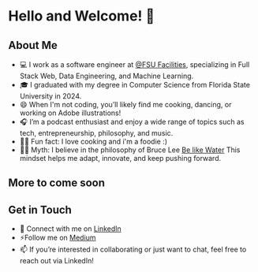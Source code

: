 # Hello and Welcome! 🚀

## About Me

- 💻 I work as a software engineer at [@FSU Facilities](https://www.linkedin.com/company/fsu-facilities/), specializing in Full Stack Web, Data Engineering, and Machine Learning.
- 🎓 I graduated with my degree in Computer Science from Florida State University in 2024.
- 😄 When I'm not coding, you’ll likely find me cooking, dancing, or working on Adobe illustrations!
- 🎧 I’m a podcast enthusiast and enjoy a wide range of topics such as tech, entrepreneurship, philosophy, and music.
- 🕺🏻 Fun fact: I love cooking and i'm a foodie :)
- 🙏🏻 Myth: I believe in the philosophy of Bruce Lee [Be like Water](https://www.youtube.com/watch?v=cJMwBwFj5nQ) This mindset helps me adapt, innovate, and keep pushing forward.

## More to come soon

## Get in Touch

- 🔗 Connect with me on [LinkedIn](https://www.linkedin.com/in/kiran-muppana/)
- ⚡Follow me on [Medium](https://medium.com/@kiranmuppana)
- 📫 If you’re interested in collaborating or just want to chat, feel free to reach out via LinkedIn!

